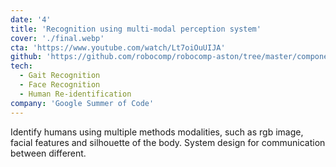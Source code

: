 ```yaml
---
date: '4'
title: 'Recognition using multi-modal perception system'
cover: './final.webp'
cta: 'https://www.youtube.com/watch/Lt7oiOuUIJA'
github: 'https://github.com/robocomp/robocomp-aston/tree/master/components/detection/HumanIdentification'
tech:
  - Gait Recognition
  - Face Recognition
  - Human Re-identification
company: 'Google Summer of Code'
---
```


Identify humans using multiple methods modalities, such as rgb image, facial features and silhouette of the body.
System design for communication between different.
